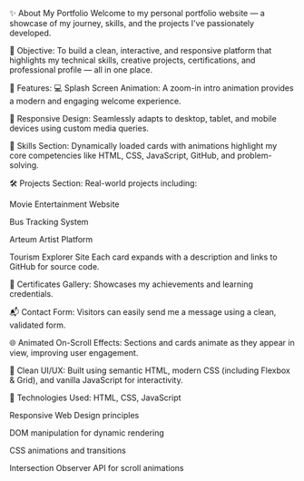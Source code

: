 ✨ About My Portfolio
Welcome to my personal portfolio website — a showcase of my journey, skills, and the projects I've passionately developed.

🔹 Objective:
To build a clean, interactive, and responsive platform that highlights my technical skills, creative projects, certifications, and professional profile — all in one place.

🔹 Features:
💻 Splash Screen Animation: A zoom-in intro animation provides a modern and engaging welcome experience.

🎨 Responsive Design: Seamlessly adapts to desktop, tablet, and mobile devices using custom media queries.

🧠 Skills Section: Dynamically loaded cards with animations highlight my core competencies like HTML, CSS, JavaScript, GitHub, and problem-solving.

🛠️ Projects Section: Real-world projects including:

Movie Entertainment Website

Bus Tracking System

Arteum Artist Platform

Tourism Explorer Site
Each card expands with a description and links to GitHub for source code.

🏅 Certificates Gallery: Showcases my achievements and learning credentials.

📬 Contact Form: Visitors can easily send me a message using a clean, validated form.

🌐 Animated On-Scroll Effects: Sections and cards animate as they appear in view, improving user engagement.

🎯 Clean UI/UX: Built using semantic HTML, modern CSS (including Flexbox & Grid), and vanilla JavaScript for interactivity.

🔹 Technologies Used:
HTML, CSS, JavaScript

Responsive Web Design principles

DOM manipulation for dynamic rendering

CSS animations and transitions

Intersection Observer API for scroll animations
